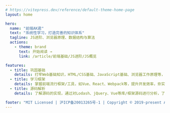 ```yaml
---
# https://vitepress.dev/reference/default-theme-home-page
layout: home

hero:
  name: "前端AK君"
  text: "系统性学习，打造完善的知识体系"
  tagline: JS进阶、浏览器原理、数据结构与算法
  actions:
    - theme: brand
      text: 开始阅读 →
      link: /article/前端基础/JS进阶/JS概览

features:
  - title: 巩固基础
    details: 打牢Web基础知识，HTML/CSS基础、JavaScript基础、浏览器工作原理等，为后续学习打下坚实的基础。
  - title: 学习框架
    details: 掌握前端流行框架/工具，如Vue、React、Webpack等，提升开发效率，夯实技术竞争力。
  - title: 源码解析
    details: 了解源码的实现，通过对Lodash、jQuery、Vue等库/框架源码进行分析，了解内部运行机制，构建核心竞争力。

footer: "MIT Licensed | 沪ICP备20013265号-1 | Copyright © 2019-present AaronKong"
---
```


